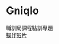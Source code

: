 # Gniqlo
職訓局課程結訓專題  
[操作影片](https://www.youtube.com/watch?v=0V8mwalj3GU&ab_channel=%E4%B8%89%E5%85%83)
